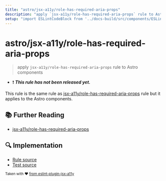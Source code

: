 ```yaml
---
title: "astro/jsx-a11y/role-has-required-aria-props"
description: "apply `jsx-a11y/role-has-required-aria-props` rule to Astro components"
setup: "import ESLintCodeBlock from '../docs-build/src/components/ESLintCodeBlockWrap.astro'"
---
```


# astro/jsx-a11y/role-has-required-aria-props

> apply `jsx-a11y/role-has-required-aria-props` rule to Astro components

- :exclamation: <badge text="This rule has not been released yet." vertical="middle" type="error"> **_This rule has not been released yet._** </badge>

This rule is the same rule as [jsx-a11y/role-has-required-aria-props](https://github.com/jsx-eslint/eslint-plugin-jsx-a11y/tree/HEAD/docs/rules/role-has-required-aria-props.md) rule but it applies to the Astro components.

## :books: Further Reading

- [jsx-a11y/role-has-required-aria-props](https://github.com/jsx-eslint/eslint-plugin-jsx-a11y/tree/HEAD/docs/rules/role-has-required-aria-props.md)

## :mag: Implementation

- [Rule source](https://github.com/ota-meshi/eslint-plugin-astro/blob/main/src/rules/jsx-a11y/role-has-required-aria-props.ts)
- [Test source](https://github.com/ota-meshi/eslint-plugin-astro/blob/main/tests/src/rules/jsx-a11y/role-has-required-aria-props.ts)

<sup>Taken with ❤️ [from eslint-plugin-jsx-a11y](https://github.com/jsx-eslint/eslint-plugin-jsx-a11y/tree/HEAD/docs/rules/role-has-required-aria-props.md)</sup>
